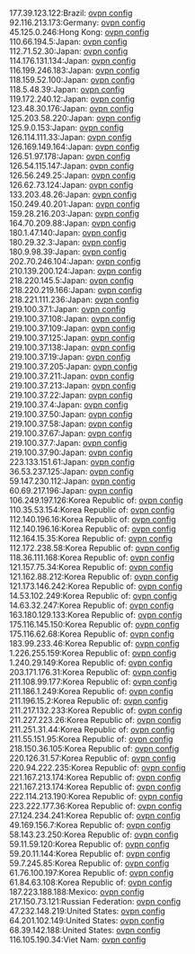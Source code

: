 177.39.123.122:Brazil: [ovpn config](vpn/177_39_123_122.ovpn)  
92.116.213.173:Germany: [ovpn config](vpn/92_116_213_173.ovpn)  
45.125.0.246:Hong Kong: [ovpn config](vpn/45_125_0_246.ovpn)  
110.66.194.5:Japan: [ovpn config](vpn/110_66_194_5.ovpn)  
112.71.52.30:Japan: [ovpn config](vpn/112_71_52_30.ovpn)  
114.176.131.134:Japan: [ovpn config](vpn/114_176_131_134.ovpn)  
116.199.246.183:Japan: [ovpn config](vpn/116_199_246_183.ovpn)  
118.159.52.100:Japan: [ovpn config](vpn/118_159_52_100.ovpn)  
118.5.48.39:Japan: [ovpn config](vpn/118_5_48_39.ovpn)  
119.172.240.12:Japan: [ovpn config](vpn/119_172_240_12.ovpn)  
123.48.30.176:Japan: [ovpn config](vpn/123_48_30_176.ovpn)  
125.203.58.220:Japan: [ovpn config](vpn/125_203_58_220.ovpn)  
125.9.0.153:Japan: [ovpn config](vpn/125_9_0_153.ovpn)  
126.114.111.33:Japan: [ovpn config](vpn/126_114_111_33.ovpn)  
126.169.149.164:Japan: [ovpn config](vpn/126_169_149_164.ovpn)  
126.51.97.178:Japan: [ovpn config](vpn/126_51_97_178.ovpn)  
126.54.115.147:Japan: [ovpn config](vpn/126_54_115_147.ovpn)  
126.56.249.25:Japan: [ovpn config](vpn/126_56_249_25.ovpn)  
126.62.73.124:Japan: [ovpn config](vpn/126_62_73_124.ovpn)  
133.203.48.26:Japan: [ovpn config](vpn/133_203_48_26.ovpn)  
150.249.40.201:Japan: [ovpn config](vpn/150_249_40_201.ovpn)  
159.28.216.203:Japan: [ovpn config](vpn/159_28_216_203.ovpn)  
164.70.209.88:Japan: [ovpn config](vpn/164_70_209_88.ovpn)  
180.1.47.140:Japan: [ovpn config](vpn/180_1_47_140.ovpn)  
180.29.32.3:Japan: [ovpn config](vpn/180_29_32_3.ovpn)  
180.9.98.39:Japan: [ovpn config](vpn/180_9_98_39.ovpn)  
202.70.246.104:Japan: [ovpn config](vpn/202_70_246_104.ovpn)  
210.139.200.124:Japan: [ovpn config](vpn/210_139_200_124.ovpn)  
218.220.145.5:Japan: [ovpn config](vpn/218_220_145_5.ovpn)  
218.220.219.166:Japan: [ovpn config](vpn/218_220_219_166.ovpn)  
218.221.111.236:Japan: [ovpn config](vpn/218_221_111_236.ovpn)  
219.100.37.1:Japan: [ovpn config](vpn/219_100_37_1.ovpn)  
219.100.37.108:Japan: [ovpn config](vpn/219_100_37_108.ovpn)  
219.100.37.109:Japan: [ovpn config](vpn/219_100_37_109.ovpn)  
219.100.37.125:Japan: [ovpn config](vpn/219_100_37_125.ovpn)  
219.100.37.138:Japan: [ovpn config](vpn/219_100_37_138.ovpn)  
219.100.37.19:Japan: [ovpn config](vpn/219_100_37_19.ovpn)  
219.100.37.205:Japan: [ovpn config](vpn/219_100_37_205.ovpn)  
219.100.37.211:Japan: [ovpn config](vpn/219_100_37_211.ovpn)  
219.100.37.213:Japan: [ovpn config](vpn/219_100_37_213.ovpn)  
219.100.37.22:Japan: [ovpn config](vpn/219_100_37_22.ovpn)  
219.100.37.4:Japan: [ovpn config](vpn/219_100_37_4.ovpn)  
219.100.37.50:Japan: [ovpn config](vpn/219_100_37_50.ovpn)  
219.100.37.58:Japan: [ovpn config](vpn/219_100_37_58.ovpn)  
219.100.37.67:Japan: [ovpn config](vpn/219_100_37_67.ovpn)  
219.100.37.7:Japan: [ovpn config](vpn/219_100_37_7.ovpn)  
219.100.37.90:Japan: [ovpn config](vpn/219_100_37_90.ovpn)  
223.133.151.61:Japan: [ovpn config](vpn/223_133_151_61.ovpn)  
36.53.237.125:Japan: [ovpn config](vpn/36_53_237_125.ovpn)  
59.147.230.112:Japan: [ovpn config](vpn/59_147_230_112.ovpn)  
60.69.217.196:Japan: [ovpn config](vpn/60_69_217_196.ovpn)  
106.249.197.126:Korea Republic of: [ovpn config](vpn/106_249_197_126.ovpn)  
110.35.53.154:Korea Republic of: [ovpn config](vpn/110_35_53_154.ovpn)  
112.140.196.16:Korea Republic of: [ovpn config](vpn/112_140_196_16.ovpn)  
112.140.196.16:Korea Republic of: [ovpn config](vpn/112_140_196_16.ovpn)  
112.164.15.35:Korea Republic of: [ovpn config](vpn/112_164_15_35.ovpn)  
112.172.238.58:Korea Republic of: [ovpn config](vpn/112_172_238_58.ovpn)  
118.36.111.168:Korea Republic of: [ovpn config](vpn/118_36_111_168.ovpn)  
121.157.75.34:Korea Republic of: [ovpn config](vpn/121_157_75_34.ovpn)  
121.162.88.212:Korea Republic of: [ovpn config](vpn/121_162_88_212.ovpn)  
121.173.146.242:Korea Republic of: [ovpn config](vpn/121_173_146_242.ovpn)  
14.53.102.249:Korea Republic of: [ovpn config](vpn/14_53_102_249.ovpn)  
14.63.32.247:Korea Republic of: [ovpn config](vpn/14_63_32_247.ovpn)  
163.180.129.133:Korea Republic of: [ovpn config](vpn/163_180_129_133.ovpn)  
175.116.145.150:Korea Republic of: [ovpn config](vpn/175_116_145_150.ovpn)  
175.116.62.68:Korea Republic of: [ovpn config](vpn/175_116_62_68.ovpn)  
183.99.233.46:Korea Republic of: [ovpn config](vpn/183_99_233_46.ovpn)  
1.226.255.159:Korea Republic of: [ovpn config](vpn/1_226_255_159.ovpn)  
1.240.29.149:Korea Republic of: [ovpn config](vpn/1_240_29_149.ovpn)  
203.171.176.31:Korea Republic of: [ovpn config](vpn/203_171_176_31.ovpn)  
211.108.99.177:Korea Republic of: [ovpn config](vpn/211_108_99_177.ovpn)  
211.186.1.249:Korea Republic of: [ovpn config](vpn/211_186_1_249.ovpn)  
211.196.15.2:Korea Republic of: [ovpn config](vpn/211_196_15_2.ovpn)  
211.217.132.233:Korea Republic of: [ovpn config](vpn/211_217_132_233.ovpn)  
211.227.223.26:Korea Republic of: [ovpn config](vpn/211_227_223_26.ovpn)  
211.251.31.44:Korea Republic of: [ovpn config](vpn/211_251_31_44.ovpn)  
211.55.151.95:Korea Republic of: [ovpn config](vpn/211_55_151_95.ovpn)  
218.150.36.105:Korea Republic of: [ovpn config](vpn/218_150_36_105.ovpn)  
220.126.31.57:Korea Republic of: [ovpn config](vpn/220_126_31_57.ovpn)  
220.94.222.235:Korea Republic of: [ovpn config](vpn/220_94_222_235.ovpn)  
221.167.213.174:Korea Republic of: [ovpn config](vpn/221_167_213_174.ovpn)  
221.167.213.174:Korea Republic of: [ovpn config](vpn/221_167_213_174.ovpn)  
222.114.213.190:Korea Republic of: [ovpn config](vpn/222_114_213_190.ovpn)  
223.222.177.36:Korea Republic of: [ovpn config](vpn/223_222_177_36.ovpn)  
27.124.234.241:Korea Republic of: [ovpn config](vpn/27_124_234_241.ovpn)  
49.169.156.7:Korea Republic of: [ovpn config](vpn/49_169_156_7.ovpn)  
58.143.23.250:Korea Republic of: [ovpn config](vpn/58_143_23_250.ovpn)  
59.11.59.120:Korea Republic of: [ovpn config](vpn/59_11_59_120.ovpn)  
59.20.11.144:Korea Republic of: [ovpn config](vpn/59_20_11_144.ovpn)  
59.7.245.85:Korea Republic of: [ovpn config](vpn/59_7_245_85.ovpn)  
61.76.100.197:Korea Republic of: [ovpn config](vpn/61_76_100_197.ovpn)  
61.84.63.108:Korea Republic of: [ovpn config](vpn/61_84_63_108.ovpn)  
187.223.188.188:Mexico: [ovpn config](vpn/187_223_188_188.ovpn)  
217.150.73.121:Russian Federation: [ovpn config](vpn/217_150_73_121.ovpn)  
47.232.148.219:United States: [ovpn config](vpn/47_232_148_219.ovpn)  
64.201.102.149:United States: [ovpn config](vpn/64_201_102_149.ovpn)  
68.39.142.188:United States: [ovpn config](vpn/68_39_142_188.ovpn)  
116.105.190.34:Viet Nam: [ovpn config](vpn/116_105_190_34.ovpn)  
